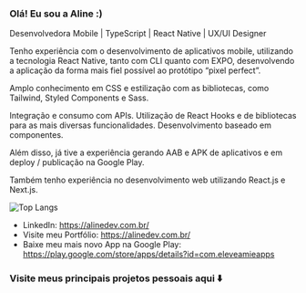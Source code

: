 ### Olá! Eu sou a Aline :)

Desenvolvedora Mobile | TypeScript | React Native | UX/UI Designer <br/>

Tenho experiência com o desenvolvimento de aplicativos mobile, utilizando a tecnologia React Native, tanto com CLI quanto com EXPO, desenvolvendo a aplicação da forma mais fiel possível ao protótipo “pixel perfect”.

Amplo conhecimento em CSS e estilização com as bibliotecas, como Tailwind, Styled Components e Sass.

Integração e consumo com APIs. Utilização de React Hooks e de bibliotecas para as mais diversas funcionalidades. Desenvolvimento baseado em componentes.

Além disso, já tive a experiência gerando AAB e APK de aplicativos e em deploy / publicação na Google Play.

Também tenho experiência no desenvolvimento web utilizando React.js e Next.js.


![Top Langs](https://github-readme-stats.vercel.app/api/top-langs/?username=alinecarvalhopro&layout=compact)

- LinkedIn: https://alinedev.com.br/
- Visite meu Portfólio: https://alinedev.com.br/
- Baixe meu mais novo App na Google Play: https://play.google.com/store/apps/details?id=com.eleveamieapps

### Visite meus principais projetos pessoais aqui ⬇️
